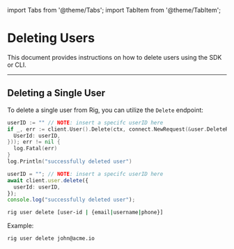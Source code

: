 ---
---

import Tabs from '@theme/Tabs';
import TabItem from '@theme/TabItem';

# Deleting Users

This document provides instructions on how to delete users using the SDK or CLI.

<hr class="solid" />

## Deleting a Single User

To delete a single user from Rig, you can utilize the `Delete` endpoint:

<Tabs>
<TabItem value="go" label="Golang SDK">

```go
userID := "" // NOTE: insert a specifc userID here
if _, err := client.User().Delete(ctx, connect.NewRequest(&user.DeleteRequest{
  UserId: userID,
})); err != nil {
  log.Fatal(err)
}
log.Println("successfully deleted user")
```

</TabItem>
<TabItem value="typescript" label="Typescript SDK">

```typescript
userID = ""; // NOTE: insert a specifc userID here
await client.user.delete({
  userId: userID,
});
console.log("successfully deleted user");
```

</TabItem>
<TabItem value="cli" label="CLI">

```sh
rig user delete [user-id | {email|username|phone}]
```

Example:

```sh
rig user delete john@acme.io
```

</TabItem>
</Tabs>
